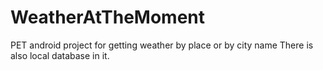 # WeatherAtTheMoment
PET android project for getting weather by place or by city name
There is also local database in it.
